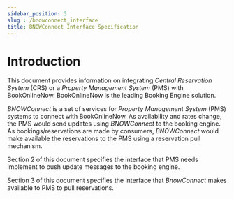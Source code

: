 ```yaml
---
sidebar_position: 3
slug : /bnowconnect_interface
title: BNΟWConnect Interface Specification
---
```


# Introduction

This document provides information on integrating *Central* *Reservation
System* (CRS) or a *Property Management System* (PMS) with
BookOnlineNow. BookOnlineNow is the leading Booking Engine solution.

*BNOWConnect* is a set of services for *Property Management System*
(PMS) systems to connect with BookOnlineNow. As availability and rates
change, the PMS would send updates using *BNOWConnect* to the booking
engine. As bookings/reservations are made by consumers, *BNOWConnect*
would make available the reservations to the PMS using a reservation
pull mechanism.

Section 2 of this document specifies the interface that PMS needs
implement to push update messages to the booking engine.

Section 3 of this document specifies the interface that *BnοwConnect*
makes available to PMS to pull reservations.